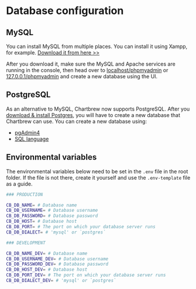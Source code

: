 # Database configuration

## MySQL

You can install MySQL from multiple places. You can install it using Xampp, for example. [Download it from here >>](https://www.apachefriends.org/download.html)

After you download it, make sure the MySQL and Apache services are running in the console, then head over to [localhost/phpmyadmin](http://localhost/phpmyadmin) or [127.0.0.1/phpmyadmin](http://127.0.0.1/phpmyadmin) and create a new database using the UI.

## PostgreSQL

As an alternative to MySQL, Chartbrew now supports PostgreSQL. After you [download & install Postgres](https://www.enterprisedb.com/downloads/postgresql), you will have to create a new database that Chartbrew can use. You can create a new database using:

* [pgAdmin4](https://www.pgadmin.org/)
* [SQL language](https://www.postgresql.org/docs/current/sql-createdatabase.html)

## Environmental variables

The environmental variables below need to be set in the `.env` file in the root folder. If the file is not there, create it yourself and use the `.env-template` file as a guide.

```sh
### PRODUCTION

CB_DB_NAME= # Database name
CB_DB_USERNAME= # Database username
CB_DB_PASSWORD= # Database password
CB_DB_HOST= # Database host
CB_DB_PORT= # The port on which your database server runs
CB_DB_DIALECT= # 'mysql' or `postgres`

### DEVELOPMENT

CB_DB_NAME_DEV= # Database name
CB_DB_USERNAME_DEV= # Database username
CB_DB_PASSWORD_DEV= # Database password
CB_DB_HOST_DEV= # Database host
CB_DB_PORT_DEV= # The port on which your database server runs
CB_DB_DIALECT_DEV= # 'mysql' or `postgres`
```
